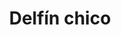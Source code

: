 ---
title: Delfín chico
date: 
draft: false

# descripcion
description : Dije de plata y nácar

materials: Plata 925

color: Plateado y nácar blanco

dimensions: 1cm ancho

code: 02-25-0685

type: "Dijes"

categories: []

price: $1.680,00

price_eftvo: $1.430,00

# Images
# first image will be shown in the product page
images:
  # - image: "images/path_to_image"
  # La ubicacion de las imagenes es imagenes/Dijes/Dijes.Nácar/02-25-0685-delfin-chico
  - image: "./images/dijes/nácar/02-25-0685.JPG"
---
